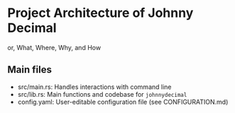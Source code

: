 # Project Architecture of Johnny Decimal

or, What, Where, Why, and How

## Main files

- src/main.rs: Handles interactions with command line
- src/lib.rs: Main functions and codebase for `johnnydecimal`
- config.yaml: User-editable configuration file (see CONFIGURATION.md)
